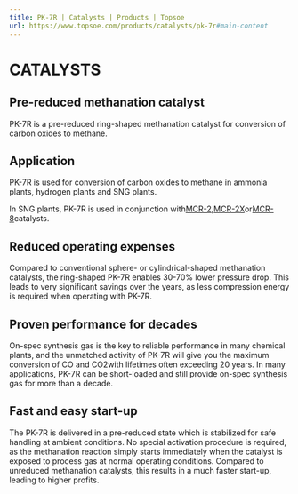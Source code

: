 ```yaml
---
title: PK-7R | Catalysts | Products | Topsoe
url: https://www.topsoe.com/products/catalysts/pk-7r#main-content
---
```


# CATALYSTS

## Pre-reduced methanation catalyst

PK-7R is a pre-reduced ring-shaped methanation catalyst for conversion of carbon oxides to methane.

## Application

PK-7R is used for conversion of carbon oxides to methane in ammonia plants, hydrogen plants and SNG plants.

In SNG plants, PK-7R is used in conjunction with[MCR-2](/products/catalysts/mcr-2),[MCR-2X](/products/catalysts/mcr-2x)or[MCR-8](/products/catalysts/mcr-8)catalysts.

## Reduced operating expenses

Compared to conventional sphere- or cylindrical-shaped methanation catalysts, the ring-shaped PK-7R enables 30-70% lower pressure drop. This leads to very significant savings over the years, as less compression energy is required when operating with PK-7R.

## Proven performance for decades

On-spec synthesis gas is the key to reliable performance in many chemical plants, and the unmatched activity of PK-7R will give you the maximum conversion of CO and CO2with lifetimes often exceeding 20 years. In many applications, PK-7R can be short-loaded and still provide on-spec synthesis gas for more than a decade.

## Fast and easy start-up

The PK-7R is delivered in a pre-reduced state which is stabilized for safe handling at ambient conditions. No special activation procedure is required, as the methanation reaction simply starts immediately when the catalyst is exposed to process gas at normal operating conditions. Compared to unreduced methanation catalysts, this results in a much faster start-up, leading to higher profits.